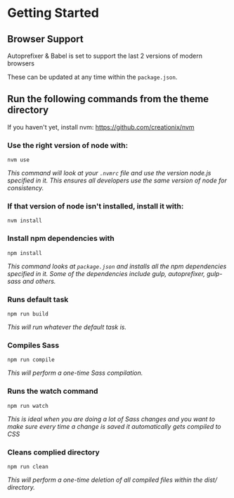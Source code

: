 # Getting Started

## Browser Support
Autoprefixer & Babel is set to support the last 2 versions of modern browsers

These can be updated at any time within the `package.json`.

## Run the following commands from the theme directory
If you haven't yet, install nvm:
https://github.com/creationix/nvm

### Use the right version of node with:
`nvm use`

_This command will look at your `.nvmrc` file and use the version node.js
specified in it. This ensures all developers use the same version of node
for consistency._

### If that version of node isn't installed, install it with:
`nvm install`

### Install npm dependencies with
`npm install`

_This command looks at `package.json` and installs all the npm dependencies
specified in it.  Some of the dependencies include gulp, autoprefixer,
gulp-sass and others._

### Runs default task
`npm run build`

_This will run whatever the default task is._

### Compiles Sass
`npm run compile`

_This will perform a one-time Sass compilation._

### Runs the watch command
`npm run watch`

_This is ideal when you are doing a lot of Sass changes and you want to make
sure every time a change is saved it automatically gets compiled to CSS_

### Cleans complied directory
`npm run clean`

_This will perform a one-time deletion of all compiled files within the dist/
directory._
